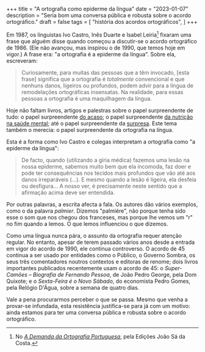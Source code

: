 +++
title = "A ortografia como epiderme da língua"
date = "2023-01-07"
description = "Seria bom uma conversa pública e robusta sobre o acordo ortográfico."
draft = false
tags = [
    "história dos acordos ortográficos",
]
+++

Em 1987, os linguistas Ivo Castro, Inês Duarte e Isabel Leiria[^fn1] fixaram uma frase que alguém disse quando começou a discutir-se o acordo ortográfico de 1986. (Ele não avançou, mas inspirou o de 1990, que temos hoje em vigor.) A frase era: "a ortografia é a epiderme da língua". Sobre ela, escreveram:

>Curiosamente, para muitas das pessoas que a têm invocado, [esta frase] significa que a ortografia é _totalmente_ convencional e que nenhuns danos, ligeiros ou profundos, podem advir para a língua de remodelações ortográficas insensatas. Na realidade, para essas pessoas a ortografia é uma maquilhagem da língua.

Hoje não faltam livros, artigos e palestras sobre o papel surpreendente de tudo: o papel surpreendente [do acaso](https://www.amazon.com/What-Luck-Surprising-Chance-Everyday/dp/1468313754); o papel surpreendente [da nutrição na saúde mental](https://www.youtube.com/watch?v=3dqXHHCc5lA); até o papel surpreendente da [surpresa](https://www.tandfonline.com/doi/abs/10.1207/s15326934crj1802_2). Este tema também o merecia: o papel surpreendente da ortografia na língua.

Esta é a forma como Ivo Castro e colegas interpretam a ortografia como "a epiderme da língua":

>De facto, quando (utilizando a gíria médica) fazemos uma lesão na nossa epiderme, sabemos muito bem que ela incomoda, faz doer e pode ter consequências nos tecidos mais profundos que vão até aos danos irreparáveis (…). E mesmo quando a lesão é ligeira, ela desfeia ou desfigura… A nosso ver, é precisamente neste sentido que a afirmação acima deve ser entendida.

Por outras palavras, a escrita afecta a fala. Os autores dão vários exemplos, como o da palavra _palmier_. Dizemos "palmiére", não porque tenha sido esse o som que nos chegou dos franceses, mas porque lhe vemos um "r" no fim quando a lemos. O que lemos influenciou o que dizemos.

Como uma língua nunca pára, o assunto da ortografia requer atenção regular. No entanto, apesar de terem passado vários anos desde a entrada em vigor do acordo de 1990, ele continua controverso. O acordo de 45 continua a ser usado por entidades como o Público, o Governo Sombra, os seus três comentadores noutros contextos e editoras de renome; dois livros importantes publicados recentemente usam o acordo de 45: o _Super-Camões – Biografia de Fernando Pessoa_, de João Pedro George, pela Dom Quixote; e o _Sexta-Feira é o Novo Sábado_, do economista Pedro Gomes, pela Relógio D'Água, sobre a semana de quatro dias.

Vale a pena procurarmos perceber o que se passa. Mesmo que venha a provar-se infundada, esta resistência justifica-se para já com um motivo: ainda estamos para ter uma conversa pública e robusta sobre o acordo ortográfico.

[^fn1]: No [_A Demanda da Ortografia Portuguesa_](https://www.wook.pt/livro/a-demanda-da-ortografia-portuguesa-ines-duarte/171767), pela Edições João Sá da Costa.

